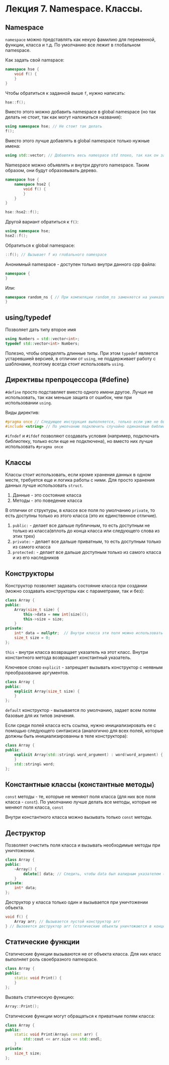 # Лекция 7. Namespace. Классы.

## Namespace
`namespace` можно представлять как некую фамилию для переменной, функции, класса и т.д. По умолчанию все лежит в глобальном namespace. 

Как задать свой namspace: 
```c++
namespace hse {
    void f() {
    }
}
```

Чтобы обратиться к заданной выше `f`, нужно написать:
```c++
hse::f();
```

Вместо этого можно добавить namespace в global namespace (но так делать не стоит, так как могут наложиться названия):
```c++
using namespace hse; // Не стоит так делать
f();
```
Вместо этого лучше добавлять в global namespace только нужные имена:
```c++
using std::vector; // Добавлять весь namespace std плохо, так как он займет большое количество имен
```

Namespace можно объявлять и внутри другого namespace. Таким образом, они будут образовывать дерево. 
```c++
namespace hse {
    namespace hse2 {
        void f() {
        }
    }
}

hse::hse2::f();
```

Другой вариант обратиться к `f()`:
```c++
using namespace hse;
hse2::f();
```

Обратиться к global namespace:
```c++
::f(); // Вызывает f из глобального namespace
```

Анонимный namespace - доступен только внутри данного cpp файла:
```c++
namespace {
}
```
Или:
```c++
namespace random_ns { // При компиляции random_ns заменяется на уникальное имя
}
```

## using/typedef

Позволяет дать типу второе имя

```c++
using Numbers = std::vector<int>;
typedef std::vector<int> Numbers;
```

Полезно, чтобы определять длинные типы. При этом `typedef` является устаревшией версией, в отличии от `using`, 
не поддерживает работу с шаблонами, поэтому всегда стоит использовать `using`.

## Директивы препроцессора (#define)

`#define` просто подставляет вместо одного имени другое. Лучше не использовать, так как меньше защита от ошибок, чем при использовании `using`. 

Виды директив:
```c++
#pragma once // Следующее инструкция выполняется, только если уже не была выполнена в другом файле
#include <string> // По умолчанию подключить случайно одинаковые библиотеки, так как директива просто подставляет код вместо себя
```

`#ifndef` и `#ifdef` позволяют создавать условия (например, подключать библиотеку, только если еще не подключена), но вместо них лучше использовать `#pragma once`

## Классы

Классы стоит использовать, если кроме хранения данных в одном месте, требуется еще и логика работы с ними. Для просто хранения данных лучше использовать `struct`. 

1. Данные - это состояние класса
2. Методы - это поведение класса 

В отличии от структуры, в классе все поля по умолчанию `private`, то есть доступны только из этого класса (это их единственное отличие).

1. `public:` - делает все дальше публичным, то есть доступным не только из класса(вплоть до конца класса или следующего слова из этих трех)
2. `private:` - делает все дальше приватным, то есть доступным только из самого класса
3. `protected:` - делает все дальше доступным только из самого класса и из его наследников

## Конструкторы

Конструктор позволяет задавать состояние класса при создании (можно создавать конструкторы как с параметрами, так и без):

```c++
class Array {
public:
    Array(size_t size) {
        this->data = new int[size]();
        this->size = size;
    }
private:
    int* data = nullptr;  // Внутри класса эти поля можно использовать в любом порядке
    size_t size = 0;
};
```

`this` - внутри класса возвращает указатель на этот класс. Внутри константного метода возвращает константный указатель.

Ключевое слово `explicit` - запрещает вызывать конструктор с неявным преобразование аргументов.
```c++
class Array {
public:
    explicit Array(size_t size) {
    }
};
```
`default` конструктор - вызывается по умолчанию, задает всем полям базовые для их типов значения.

Если среди полей класса есть ссылка, нужно инициализировать ее с помощью следующего синтаксиса 
(аналогично для всех полей, которые должны быть инициализированны в теле конструктора):
```c++
class Array {
public:
    explicit Array(std::string& word_argument) : word(word_argument) {
    }
    std::string& word;
};
```

## Константные классы (константные методы)

`const` методы - те, которые не меняют поля класса (для них все поля класса - `const`). По умолчанию лучше делать все методы, которые не меняют поля класса, `const`

Внутри константного класса можно вызывать только `const` методы. 

## Деструктор

Позволяет очистить поля класса и вызывать необходимые методы при уничтожении. 

```c++
class Array {
public:
    ~Array() {
        delete[] data; // Следить, чтобы data был валидным указателем (delete nullptr сработает, ничего не сделав)
    }
private:
    int* data;
};
```

Деструктор у класса только один и вызывается при уничтожении объекта. 
```c++
void f() {
    Array arr; // Вызывается пустой конструктор arr
} // Вызовется деструктор arr (статические объекты уничтожаются в конце main)
```

## Статические функции

Статические функции вызываются не от объекта класса. Для них класс выполняет роль своебразного namespace.
```c++
class Array {
public:
    static void Print() {
    }
};
```

Вызвать статическую функцию: 
```c++
Array::Print();
```

Статические функции могут обращаться к приватным полям класса:
```c++
class Array {
public:
    static void Print(Array& const arr) {
        std::cout << arr.size << std::endl;
    }
private:
    size_t size;
};
```
